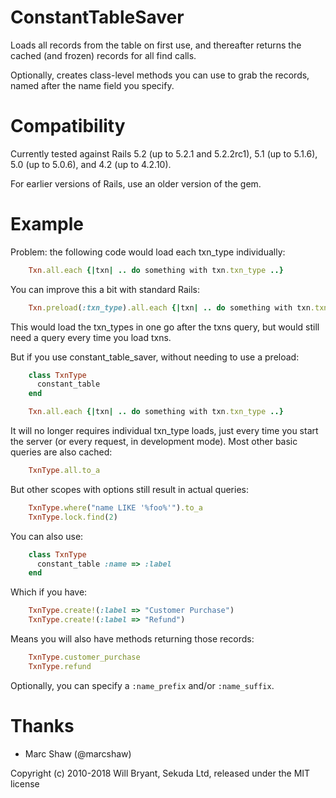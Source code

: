ConstantTableSaver
==================

Loads all records from the table on first use, and thereafter returns the
cached (and frozen) records for all find calls.

Optionally, creates class-level methods you can use to grab the records,
named after the name field you specify.


Compatibility
=============

Currently tested against Rails 5.2 (up to 5.2.1 and 5.2.2rc1), 5.1 (up to 5.1.6), 5.0 (up to 5.0.6), and 4.2 (up to 4.2.10).

For earlier versions of Rails, use an older version of the gem.


Example
=======

Problem: the following code would load each txn_type individually:

```ruby
    Txn.all.each {|txn| .. do something with txn.txn_type ..}
```

You can improve this a bit with standard Rails:

```ruby
    Txn.preload(:txn_type).all.each {|txn| .. do something with txn.txn_type ..}
```

This would load the txn_types in one go after the txns query, but would still need a query every time you load txns.

But if you use constant_table_saver, without needing to use a preload:

```ruby
    class TxnType
      constant_table
    end

    Txn.all.each {|txn| .. do something with txn.txn_type ..}
```

It will no longer requires individual txn_type loads, just every time you start the server (or every request, in development mode).  Most other basic queries are also cached:

```ruby
    TxnType.all.to_a
```

But other scopes with options still result in actual queries:

```ruby
    TxnType.where("name LIKE '%foo%'").to_a
    TxnType.lock.find(2)
```


You can also use:

```ruby
    class TxnType
      constant_table :name => :label
    end
```

Which if you have:

```ruby
    TxnType.create!(:label => "Customer Purchase")
    TxnType.create!(:label => "Refund")
```

Means you will also have methods returning those records:

```ruby
    TxnType.customer_purchase
    TxnType.refund
```

Optionally, you can specify a `:name_prefix` and/or `:name_suffix`.


Thanks
======

* Marc Shaw (@marcshaw)

Copyright (c) 2010-2018 Will Bryant, Sekuda Ltd, released under the MIT license
